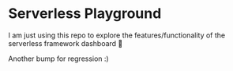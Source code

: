 # Serverless Playground
I am just using this repo to explore the features/functionality of the serverless framework dashboard 📕

Another bump for regression :)